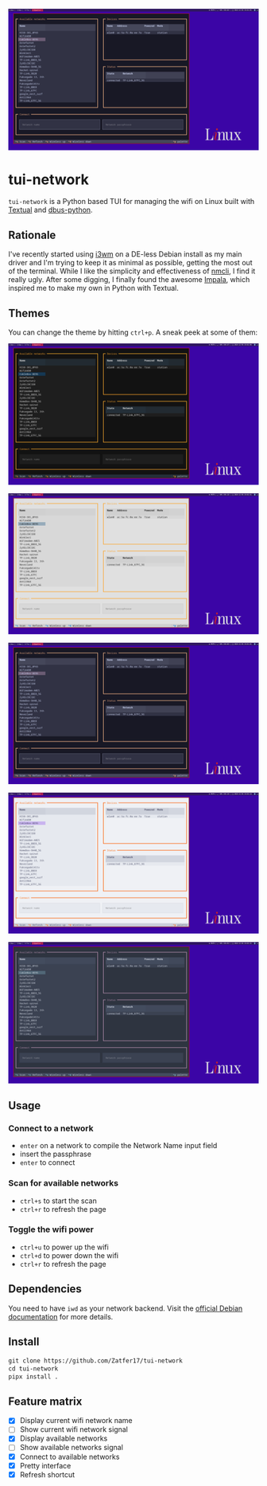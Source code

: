 ![](docs/catpuccin_moka.png)

# tui-network

`tui-network` is a Python based TUI for managing the wifi on Linux built with [Textual](https://github.com/Textualize/textual) and [dbus-python](https://dbus.freedesktop.org/doc/dbus-python/).

## Rationale

I've recently started using [i3wm](https://i3wm.org/) on a DE-less Debian install as my main driver and I'm trying to keep it as minimal as possible, getting the most out of the terminal. While I like the simplicity and effectiveness of [nmcli](https://networkmanager.dev/docs/api/latest/nmcli.html), I find it really ugly. After some digging, I finally found the awesome [Impala](https://github.com/pythops/impala), which inspired me to make my own in Python with Textual.

## Themes

You can change the theme by hitting `ctrl+p`. A sneak peek at some of them:

![](docs/dark.png)

![](docs/light.png)

![](docs/catpuccin_moka.png)

![](docs/catpuccin_latte.png)

![](docs/nord.png)

## Usage

### Connect to a network
- `enter` on a network to compile the Network Name input field
- insert the passphrase
- `enter` to connect

### Scan for available networks
- `ctrl+s` to start the scan
- `ctrl+r` to refresh the page

### Toggle the wifi power
- `ctrl+u` to power up the wifi
- `ctrl+d` to power down the wifi
- `ctrl+r` to refresh the page

## Dependencies

You need to have `iwd` as your network backend. Visit the [official Debian documentation](https://wiki.debian.org/NetworkManager/iwd) for more details.

## Install

```
git clone https://github.com/Zatfer17/tui-network
cd tui-network
pipx install .
```

## Feature matrix

- [x] Display current wifi network name
- [ ] Show current wifi network signal
- [x] Display available networks
- [ ] Show available networks signal
- [x] Connect to available networks
- [x] Pretty interface
- [x] Refresh shortcut
